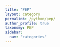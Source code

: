 ```yaml
---
title: "PEP"
layout: category
permalink: /python/pep/
author_profile: true
taxonomy: PEP
sidebar:
  nav: "categories"
---
```

